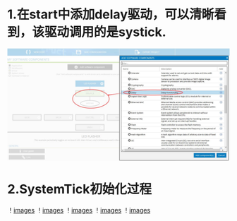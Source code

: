 
# 1.在start中添加delay驱动，可以清晰看到，该驱动调用的是systick.

![images](https://github.com/yuchengstudio/ARM-Cortex-M3-Cortex-M4-/blob/master/chapter%209/pictures/systick004.jpg)

# 2.SystemTick初始化过程


！[images](https://github.com/yuchengstudio/START/blob/master/self_study/picture/systick006.jpg)
！[images](https://github.com/yuchengstudio/START/blob/master/self_study/picture/systick007.jpg)
！[images](https://github.com/yuchengstudio/START/blob/master/self_study/picture/systick008.jpg)
！[images](https://github.com/yuchengstudio/START/blob/master/self_study/picture/systick009.jpg)
！[images](https://github.com/yuchengstudio/START/blob/master/self_study/picture/systick0010.jpg)
